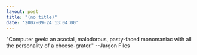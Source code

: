 ```yaml
---
layout: post
title: "(no title)"
date: '2007-09-24 13:04:00'
---
```


"Computer geek: an asocial, malodorous, pasty-faced monomaniac with all the personality of a cheese-grater." --Jargon Files